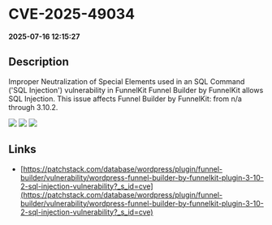 # CVE-2025-49034

**2025-07-16 12:15:27**

## Description
Improper Neutralization of Special Elements used in an SQL Command ('SQL Injection') vulnerability in FunnelKit Funnel Builder by FunnelKit allows SQL Injection. This issue affects Funnel Builder by FunnelKit: from n/a through 3.10.2.

![](https://img.shields.io/static/v1?label=Score&message=7.6&color=red)
![](https://img.shields.io/static/v1?label=Severity&message=HIGH&color=red)
![](https://img.shields.io/static/v1?label=CWE&message=SQL&color=green)

## Links
- [https://patchstack.com/database/wordpress/plugin/funnel-builder/vulnerability/wordpress-funnel-builder-by-funnelkit-plugin-3-10-2-sql-injection-vulnerability?_s_id=cve](https://patchstack.com/database/wordpress/plugin/funnel-builder/vulnerability/wordpress-funnel-builder-by-funnelkit-plugin-3-10-2-sql-injection-vulnerability?_s_id=cve)
